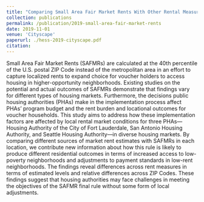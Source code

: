 ```yaml
---
title: "Comparing Small Area Fair Market Rents With Other Rental Measures Across Diverse Housing Markets"
collection: publications
permalink: /publication/2019-small-area-fair-market-rents
date: 2019-11-01
venue: 'Cityscape'
paperurl: ./hess-2019-cityscape.pdf
citation:
---
```


Small Area Fair Market Rents (SAFMRs) are calculated at the 40th percentile of the U.S. postal ZIP Code instead of the metropolitan area in an effort to capture localized rents to expand choice for voucher holders to access housing in higher-opportunity neighborhoods. Existing studies on the potential and actual outcomes of SAFMRs demonstrate that findings vary for different types of housing markets. Furthermore, the decisions public housing authorities (PHAs) make in the implementation process affect PHAs’ program budget and the rent burden and locational outcomes for voucher households. This study aims to address how these implementation factors are affected by local rental market conditions for three PHAs—Housing Authority of the City of Fort Lauderdale, San Antonio Housing Authority, and Seattle Housing Authority—in diverse housing markets. By comparing different sources of market rent estimates with SAFMRs in each location, we contribute new information about how this rule is likely to produce different residential outcomes in terms of increased access to low-poverty neighborhoods and adjustments to payment standards in low-rent neighborhoods. The findings reveal differences across rent measures in terms of estimated levels and relative differences across ZIP Codes. These findings suggest that housing authorities may face challenges in meeting the objectives of the SAFMR final rule without some form of local adjustments.
